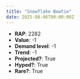 ```yaml
---
title: "Snowflake Bowtie"
date: 2025-08-06T00:00:00Z
---
```

- **RAP**: 2282
- **Value**: -1
- **Demand level**: -1
- **Trend**: -1
- **Projected?**: True
- **Hyped?**: True
- **Rare?**: True
